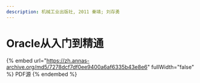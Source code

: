 ```yaml
---
description: 机械工业出版社, 2011 秦靖; 刘存勇
---
```


# Oracle从入门到精通

{% embed url="https://zh.annas-archive.org/md5/7278dcf7df0ee9400a6af6335b43e8e6" fullWidth="false" %}
PDF源
{% endembed %}
